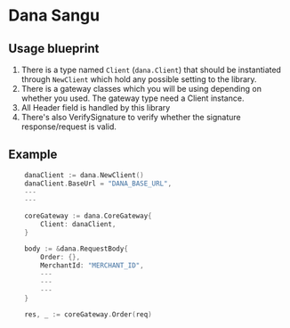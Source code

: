 # Dana Sangu

## Usage blueprint

1. There is a type named `Client` (`dana.Client`) that should be instantiated through `NewClient` which hold any possible setting to the library.
2. There is a gateway classes which you will be using depending on whether you used. The gateway type need a Client instance.
3. All Header field is handled by this library
4. There's also VerifySignature to verify whether the signature response/request is valid.

## Example

```go
    danaClient := dana.NewClient()
    danaClient.BaseUrl = "DANA_BASE_URL",
    ---
    ---

    coreGateway := dana.CoreGateway{
        Client: danaClient,
    }

    body := &dana.RequestBody{
        Order: {},
        MerchantId: "MERCHANT_ID",
        ---
        ---
        ---
    }

    res, _ := coreGateway.Order(req)
```
